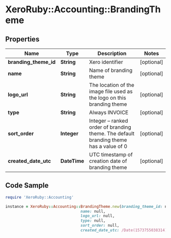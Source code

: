 # XeroRuby::Accounting::BrandingTheme

## Properties

Name | Type | Description | Notes
------------ | ------------- | ------------- | -------------
**branding_theme_id** | **String** | Xero identifier | [optional] 
**name** | **String** | Name of branding theme | [optional] 
**logo_url** | **String** | The location of the image file used as the logo on this branding theme | [optional] 
**type** | **String** | Always INVOICE | [optional] 
**sort_order** | **Integer** | Integer – ranked order of branding theme. The default branding theme has a value of 0 | [optional] 
**created_date_utc** | **DateTime** | UTC timestamp of creation date of branding theme | [optional] 

## Code Sample

```ruby
require 'XeroRuby::Accounting'

instance = XeroRuby::Accounting::BrandingTheme.new(branding_theme_id: null,
                                 name: null,
                                 logo_url: null,
                                 type: null,
                                 sort_order: null,
                                 created_date_utc: /Date(1573755038314)/)
```


